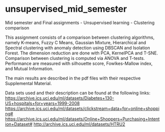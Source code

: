 # unsupervised_mid_semester
Mid semester and Final assignments - Unsupervised learning - Clustering comparison

This assignment consists of a comparison between clustering algorithms, namely K-means,
Fuzzy C Means, Gaussian Mixture, Hierarchical and Spectral clustering with anomaly detection using DBSCAN and Isolation Forest.
The dimension reduction are done with PCA, KernelPCA and T-SNE.
Comparison between clustering is computed via ANOVA and T-tests.
Performance are measured with silhouette score, Fowlkes-Mallow index, and Mutual Information.

The main results are described in the pdf files with their respective Supplemental Material.

Data sets used and their description can be found at the following links:
https://archive.ics.uci.edu/ml/datasets/Diabetes+130-US+hospitals+for+years+1999-2008
https://archive.ics.uci.edu/ml/datasets/clickstream+data+for+online+shopping#
https://archive.ics.uci.edu/ml/datasets/Online+Shoppers+Purchasing+Intention+Dataset#
http://archive.ics.uci.edu/ml/datasets/HTRU2

